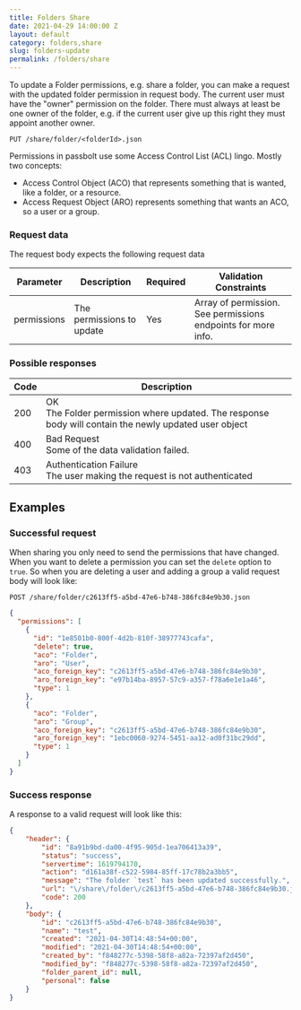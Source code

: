 ```yaml
---
title: Folders Share
date: 2021-04-29 14:00:00 Z
layout: default
category: folders,share
slug: folders-update
permalink: /folders/share
---
```


To update a Folder permissions, e.g. share a folder, you can make a request with the updated folder permission in 
request body. The current user must have the "owner" permission on the folder. There must always at least be one 
owner of the folder, e.g. if the current user give up this right they must appoint another owner.

```
PUT /share/folder/<folderId>.json
```

Permissions in passbolt use some Access Control List (ACL) lingo. Mostly two concepts:
- Access Control Object (ACO) that represents something that is wanted, like a folder, or a resource.
- Access Request Object (ARO) represents something that wants an ACO, so a user or a group.

### Request data

The request body expects the following request data

<table class="table-parameters">
<thead>
    <tr>
        <th>Parameter</th>
        <th>Description</th>
        <th>Required</th>
        <th>Validation Constraints</th>
    </tr>
</thead>
<tbody>
    <tr>
        <td>permissions</td>
        <td>The permissions to update</td>
        <td>Yes</td>
        <td>Array of permission. See permissions endpoints for more info.</td>
    </tr>
</tbody>
</table>

### Possible responses

<table class="table-parameters">
<thead>
  <tr>
   <th>Code</th>
   <th>Description</th>
  </tr>
</thead>
<tbody>
  <tr>
   <td>200</td>
   <td>OK<br/>The Folder permission where updated. The response body will contain the newly updated user object</td>
  </tr>
  <tr>
   <td>400</td>
   <td>Bad Request<br/>Some of the data validation failed.</td>
  </tr>
  <tr>
   <td>403</td>
   <td>Authentication Failure<br/>The user making the request is not authenticated</td>
  </tr>
</tbody>
</table>

## Examples
### Successful request

When sharing you only need to send the permissions that have changed. When you want to delete a permission
you can set the `delete` option to `true`. So when you are deleting a user and adding a group a valid request 
body will look like:

```
POST /share/folder/c2613ff5-a5bd-47e6-b748-386fc84e9b30.json
```
```json
{
  "permissions": [
    {
      "id": "1e8501b0-800f-4d2b-810f-38977743cafa",
      "delete": true,
      "aco": "Folder",
      "aro": "User",
      "aco_foreign_key": "c2613ff5-a5bd-47e6-b748-386fc84e9b30",
      "aro_foreign_key": "e97b14ba-8957-57c9-a357-f78a6e1e1a46",
      "type": 1
    },
    {
      "aco": "Folder",
      "aro": "Group",
      "aco_foreign_key": "c2613ff5-a5bd-47e6-b748-386fc84e9b30",
      "aro_foreign_key": "1ebc0060-9274-5451-aa12-ad0f31bc29dd",
      "type": 1
    }
  ]
}
```

### Success  response

A response to a valid request will look like this:

```json
{
    "header": {
        "id": "8a91b9bd-da00-4f95-905d-1ea706413a39",
        "status": "success",
        "servertime": 1619794170,
        "action": "d161a38f-c522-5984-85ff-17c78b2a3bb5",
        "message": "The folder `test` has been updated successfully.",
        "url": "\/share\/folder\/c2613ff5-a5bd-47e6-b748-386fc84e9b30.json?api-version=v2",
        "code": 200
    },
    "body": {
        "id": "c2613ff5-a5bd-47e6-b748-386fc84e9b30",
        "name": "test",
        "created": "2021-04-30T14:48:54+00:00",
        "modified": "2021-04-30T14:48:54+00:00",
        "created_by": "f848277c-5398-58f8-a82a-72397af2d450",
        "modified_by": "f848277c-5398-58f8-a82a-72397af2d450",
        "folder_parent_id": null,
        "personal": false
    }
}
```
